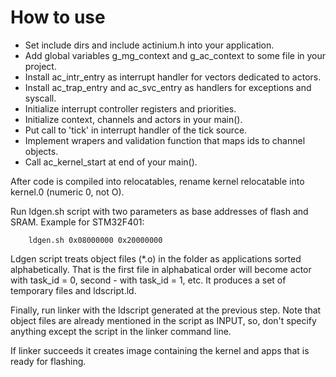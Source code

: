 How to use
==========

- Set include dirs and include actinium.h into your application.
- Add global variables g_mg_context and g_ac_context to some file in your project.
- Install ac_intr_entry as interrupt handler for vectors dedicated to actors.
- Install ac_trap_entry and ac_svc_entry as handlers for exceptions and syscall.
- Initialize interrupt controller registers and priorities.
- Initialize context, channels and actors in your main().
- Put call to 'tick' in interrupt handler of the tick source.
- Implement wrapers and validation function that maps ids to channel objects.
- Call ac_kernel_start at end of your main().

After code is compiled into relocatables, rename kernel relocatable into kernel.0 
(numeric 0, not O).

Run ldgen.sh script with two parameters as base addresses of flash and SRAM.
Example for STM32F401:

        ldgen.sh 0x08000000 0x20000000

Ldgen script treats object files (*.o) in the folder as applications sorted 
alphabetically. That is the first file in alphabatical order will become actor
with task_id = 0, second - with task_id = 1, etc. It produces a set of 
temporary files and ldscript.ld.

Finally, run linker with the ldscript generated at the previous step. Note that
object files are already mentioned in the script as INPUT, so, don't specify
anything except the script in the linker command line.

If linker succeeds it creates image containing the kernel and apps that is 
ready for flashing.

